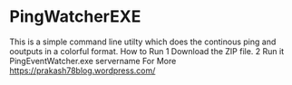 # PingWatcherEXE

This is a simple command line utilty which does the continous ping and ooutputs in a colorful format.
How to Run
1 Download the ZIP file.
2 Run it PingEventWatcher.exe servername
For More https://prakash78blog.wordpress.com/
